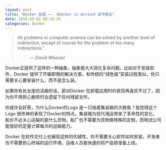 ```yaml
---
layout: post
title: "Docker 拾遗 —— 《Docker in Action》读书笔记"
date: 2016-05-02 08:18:29
categories: Docker
---
```


 > All problems in computer science can be solved by another level of indirection, except of course for the problem of too many indirections."
 >>-- <cite>David Wheeler</cite>

Docker正提供了这样的一种抽象，抽象能大大简化复杂问题。比如对于安装软件，Docker 提供了开箱即用的解决方案。和传统的“绿色版”安装过程类似，你只需要关心要安装什么，而不是怎么装。

如果你有处女座的洁癖的话，那对Docker 在卸载应用时的表现再喜欢不过了，因为你不用担心删除时会遗留下任何残留文件。

你或许会好奇，为什么Docker的Logo 是一只拖着集装箱的大鲸鱼？我觉得这个Logo 很传神的表现了Docker的特点。集装箱为现代海运带来了革命性的变化，船长不必关心运输的是什么货物，船厂也不需要为货物做特殊的定制，而物流公司能很好的定量计算每次的运输能力。

Docker 在软件交付上也展现这样的优越性，你不需要关心软件如何安装，开发者也不需要担心终端的运行环境，运维人员能快速的将产品顺准备上线。